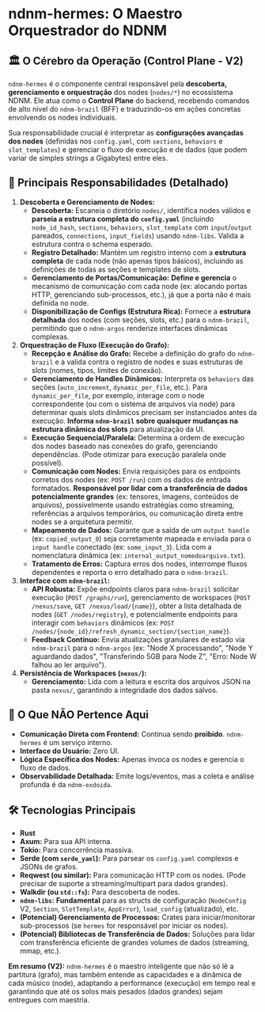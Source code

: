 # ndnm-hermes: O Maestro Orquestrador do NDNM

## 🏛️ O Cérebro da Operação (Control Plane - V2)

`ndnm-hermes` é o componente central responsável pela **descoberta, gerenciamento e orquestração** dos nodes (`nodes/*`) no ecossistema NDNM. Ele atua como o **Control Plane** do backend, recebendo comandos de alto nível do `ndnm-brazil` (BFF) e traduzindo-os em ações concretas envolvendo os nodes individuais.

Sua responsabilidade crucial é interpretar as **configurações avançadas dos nodes** (definidas nos `config.yaml`, com `sections`, `behaviors` e `slot_templates`) e gerenciar o fluxo de execução e de dados (que podem variar de simples strings a Gigabytes) entre eles.

## 🎯 Principais Responsabilidades (Detalhado)

1.  **Descoberta e Gerenciamento de Nodes:**
    * **Descoberta:** Escaneia o diretório `nodes/`, identifica nodes válidos e **parseia a estrutura completa do `config.yaml`** (incluindo `node_id_hash`, `sections`, `behaviors`, `slot_template` com `input`/`output` pareados, `connections`, `input_fields`) usando `ndnm-libs`. Valida a estrutura contra o schema esperado.
    * **Registro Detalhado:** Mantém um registro interno com a **estrutura completa** de cada node (não apenas tipos básicos), incluindo as definições de todas as seções e templates de slots.
    * **Gerenciamento de Portas/Comunicação:** **Define e gerencia** o mecanismo de comunicação com cada node (ex: alocando portas HTTP, gerenciando sub-processos, etc.), já que a porta não é mais definida no node.
    * **Disponibilização de Configs (Estrutura Rica):** Fornece a **estrutura detalhada** dos nodes (com seções, slots, etc.) para o `ndnm-brazil`, permitindo que o `ndnm-argos` renderize interfaces dinâmicas complexas.
2.  **Orquestração de Fluxo (Execução do Grafo):**
    * **Recepção e Análise do Grafo:** Recebe a definição do grafo do `ndnm-brazil` e a valida contra o registro de nodes e suas estruturas de slots (nomes, tipos, limites de conexão).
    * **Gerenciamento de Handles Dinâmicos:** Interpreta os `behaviors` das seções (`auto_increment`, `dynamic_per_file`, etc.). Para `dynamic_per_file`, por exemplo, interage com o node correspondente (ou com o sistema de arquivos via node) para determinar quais slots dinâmicos precisam ser instanciados antes da execução. **Informa `ndnm-brazil` sobre quaisquer mudanças na estrutura dinâmica dos slots** para atualização da UI.
    * **Execução Sequencial/Paralela:** Determina a ordem de execução dos nodes baseado nas conexões do grafo, gerenciando dependências. (Pode otimizar para execução paralela onde possível).
    * **Comunicação com Nodes:** Envia requisições para os endpoints corretos dos nodes (ex: `POST /run`) com os dados de entrada formatados. **Responsável por lidar com a transferência de dados potencialmente grandes** (ex: tensores, imagens, conteúdos de arquivos), possivelmente usando estratégias como streaming, referências a arquivos temporários, ou comunicação direta entre nodes se a arquitetura permitir.
    * **Mapeamento de Dados:** Garante que a saída de um `output handle` (ex: `copied_output_0`) seja corretamente mapeada e enviada para o `input handle` conectado (ex: `some_input_3`). Lida com a nomenclatura dinâmica (ex: `internal_output_nomedoarquivo.txt`).
    * **Tratamento de Erros:** Captura erros dos nodes, interrompe fluxos dependentes e reporta o erro detalhado para o `ndnm-brazil`.
3.  **Interface com `ndnm-brazil`:**
    * **API Robusta:** Expõe endpoints claros para `ndnm-brazil` solicitar execução (`POST /graphs/run`), gerenciamento de workspaces (`POST /nexus/save`, `GET /nexus/load/{name}`), obter a lista detalhada de nodes (`GET /nodes/registry`), e potencialmente endpoints para interagir com `behaviors` dinâmicos (ex: `POST /nodes/{node_id}/refresh_dynamic_section/{section_name}`).
    * **Feedback Contínuo:** Envia atualizações granulares de estado via `ndnm-brazil` para o `ndnm-argos` (ex: "Node X processando", "Node Y aguardando dados", "Transferindo 5GB para Node Z", "Erro: Node W falhou ao ler arquivo").
4.  **Persistência de Workspaces (`nexus/`):**
    * **Gerenciamento:** Lida com a leitura e escrita dos arquivos JSON na pasta `nexus/`, garantindo a integridade dos dados salvos.

## 🚫 O Que NÃO Pertence Aqui

* **Comunicação Direta com Frontend:** Continua sendo **proibido**. `ndnm-hermes` é um serviço interno.
* **Interface do Usuário:** Zero UI.
* **Lógica Específica dos Nodes:** Apenas invoca os nodes e gerencia o fluxo de dados.
* **Observabilidade Detalhada:** Emite logs/eventos, mas a coleta e análise profunda é da `ndnm-exdoida`.

## 🛠️ Tecnologias Principais

* **Rust**
* **Axum:** Para sua API interna.
* **Tokio:** Para concorrência massiva.
* **Serde (com `serde_yaml`):** Para parsear os `config.yaml` complexos e JSONs de grafos.
* **Reqwest (ou similar):** Para comunicação HTTP com os nodes. (Pode precisar de suporte a streaming/multipart para dados grandes).
* **Walkdir (ou `std::fs`):** Para descoberta de nodes.
* **`ndnm-libs`:** **Fundamental** para as structs de configuração (`NodeConfig` V2, `Section`, `SlotTemplate`, `AppError`), `load_config` (atualizado), etc.
* **(Potencial) Gerenciamento de Processos:** Crates para iniciar/monitorar sub-processos (se `hermes` for responsável por iniciar os nodes).
* **(Potencial) Bibliotecas de Transferência de Dados:** Soluções para lidar com transferência eficiente de grandes volumes de dados (streaming, mmap, etc.).

**Em resumo (V2):** `ndnm-hermes` é o maestro inteligente que não só lê a partitura (grafo), mas também entende as capacidades e a dinâmica de cada músico (node), adaptando a performance (execução) em tempo real e garantindo que até os solos mais pesados (dados grandes) sejam entregues com maestria.
